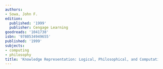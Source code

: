 ```yaml
---
authors:
- Sowa, John F.
edition:
  published: '1999'
  publisher: Cengage Learning
goodreads: '1041738'
isbn: '9780534949655'
published: '1999'
subjects:
- computing
- philosophy
title: 'Knowledge Representation: Logical, Philosophical, and Computational Foundations'
---
```


